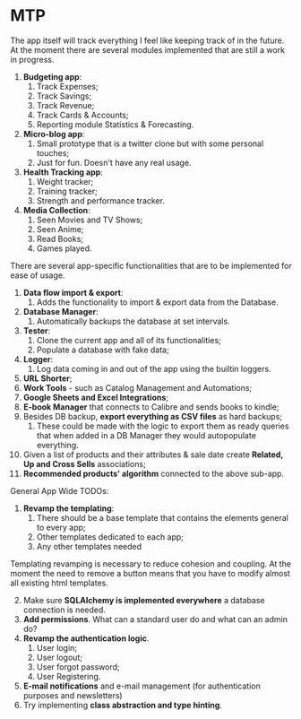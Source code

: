 # MTP

The app itself will track everything I feel like keeping track of in the future.
At the moment there are several modules implemented that are still a work in progress.
1. **Budgeting app**:
   1. Track Expenses;
   2. Track Savings;
   3. Track Revenue;
   4. Track Cards & Accounts;
   5. Reporting module Statistics & Forecasting.
2. **Micro-blog app**:
   1. Small prototype that is a twitter clone but with some personal touches;
   2. Just for fun. Doesn't have any real usage.
3. **Health Tracking app**:
   1. Weight tracker;
   2. Training tracker;
   3. Strength and performance tracker.
4. **Media Collection**:
   1. Seen Movies and TV Shows;
   2. Seen Anime;
   3. Read Books;
   4. Games played.

There are several app-specific functionalities that are to be implemented for ease of usage.
1. **Data flow import & export**:
   1. Adds the functionality to import & export data from the Database.
2. **Database Manager**:
   1. Automatically backups the database at set intervals.
3. **Tester**:
   1. Clone the current app and all of its functionalities;
   2. Populate a database with fake data;
4. **Logger**:
   1. Log data coming in and out of the app using the builtin loggers.
5. **URL Shorter**;
6. **Work Tools** - such as Catalog Management and Automations;
7. **Google Sheets and Excel Integrations**;
8. **E-book Manager** that connects to Calibre and sends books to kindle;
9. Besides DB backup, **export everything as CSV files** as hard backups;
   1. These could be made with the logic to export them as ready queries that when added in a DB Manager they would autopopulate everything.
10. Given a list of products and their attributes & sale date create **Related, Up and Cross Sells** associations;
11. **Recommended products' algorithm** connected to the above sub-app.

General App Wide TODOs:
1. **Revamp the templating**:
   1. There should be a base template that contains the elements general to every app;
   2. Other templates dedicated to each app;
   3. Any other templates needed

Templating revamping is necessary to reduce cohesion and coupling. At the moment
the need to remove a button means that you have to modify almost all existing html templates.

2. Make sure **SQLAlchemy is implemented everywhere** a database connection is needed.
3. **Add permissions**. What can a standard user do and what can an admin do?
4. **Revamp the authentication logic**.
   1. User login;
   2. User logout;
   3. User forgot password;
   4. User Registering.
5. **E-mail notifications** and e-mail management (for authentication purposes and newsletters)
6. Try implementing **class abstraction and type hinting**.
